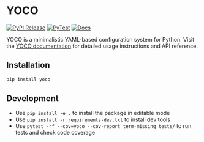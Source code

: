 # YOCO
[![PyPI Release](https://github.com/roym899/yoco/actions/workflows/publish_release.yaml/badge.svg)](https://github.com/roym899/yoco/actions/workflows/publish_release.yaml) [![PyTest](https://github.com/roym899/yoco/actions/workflows/pytest.yaml/badge.svg)](https://github.com/roym899/yoco/actions/workflows/pytest.yaml) [![Docs](https://github.com/roym899/yoco/actions/workflows/build_docs.yaml/badge.svg)](https://github.com/roym899/yoco/actions/workflows/build_docs.yaml)

YOCO is a minimalistic YAML-based configuration system for Python.
Visit the [YOCO documentation](https://roym899.github.io/yoco/) for detailed usage instructions and API reference.


## Installation
```bash
pip install yoco
```

## Development
- Use `pip install -e .` to install the package in editable mode
- Use `pip install -r requirements-dev.txt` to install dev tools
- Use `pytest -rf --cov=yoco --cov-report term-missing tests/` to run tests and check code coverage
